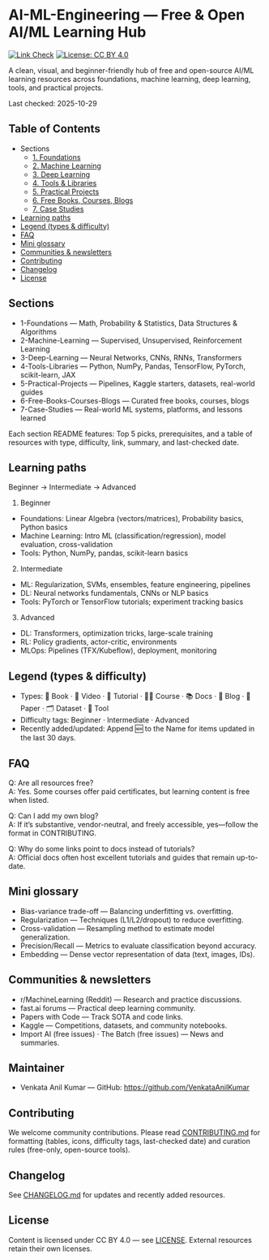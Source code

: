# AI-ML-Engineering — Free & Open AI/ML Learning Hub

[![Link Check](https://github.com/VenkataAnilKumar/AI-ML-Engineering/actions/workflows/link-check.yml/badge.svg)](https://github.com/VenkataAnilKumar/AI-ML-Engineering/actions/workflows/link-check.yml) [![License: CC BY 4.0](https://img.shields.io/badge/License-CC%20BY%204.0-lightgrey.svg)](LICENSE)

A clean, visual, and beginner-friendly hub of free and open-source AI/ML learning resources across foundations, machine learning, deep learning, tools, and practical projects.

Last checked: 2025-10-29

## Table of Contents

- Sections
  - [1. Foundations](1-Foundations/README.md)
  - [2. Machine Learning](2-Machine-Learning/README.md)
  - [3. Deep Learning](3-Deep-Learning/README.md)
  - [4. Tools & Libraries](4-Tools-Libraries/README.md)
  - [5. Practical Projects](5-Practical-Projects/README.md)
  - [6. Free Books, Courses, Blogs](6-Free-Books-Courses-Blogs/README.md)
  - [7. Case Studies](7-Case-Studies/README.md)
- [Learning paths](#learning-paths)
- [Legend (types & difficulty)](#legend-types--difficulty)
- [FAQ](#faq)
- [Mini glossary](#mini-glossary)
- [Communities & newsletters](#communities--newsletters)
- [Contributing](#contributing)
- [Changelog](#changelog)
- [License](#license)

## Sections

- 1-Foundations — Math, Probability & Statistics, Data Structures & Algorithms
- 2-Machine-Learning — Supervised, Unsupervised, Reinforcement Learning
- 3-Deep-Learning — Neural Networks, CNNs, RNNs, Transformers
- 4-Tools-Libraries — Python, NumPy, Pandas, TensorFlow, PyTorch, scikit-learn, JAX
- 5-Practical-Projects — Pipelines, Kaggle starters, datasets, real-world guides
- 6-Free-Books-Courses-Blogs — Curated free books, courses, blogs
- 7-Case-Studies — Real-world ML systems, platforms, and lessons learned

Each section README features: Top 5 picks, prerequisites, and a table of resources with type, difficulty, link, summary, and last-checked date.

## Learning paths

Beginner → Intermediate → Advanced

1) Beginner
- Foundations: Linear Algebra (vectors/matrices), Probability basics, Python basics
- Machine Learning: Intro ML (classification/regression), model evaluation, cross-validation
- Tools: Python, NumPy, pandas, scikit-learn basics

2) Intermediate
- ML: Regularization, SVMs, ensembles, feature engineering, pipelines
- DL: Neural networks fundamentals, CNNs or NLP basics
- Tools: PyTorch or TensorFlow tutorials; experiment tracking basics

3) Advanced
- DL: Transformers, optimization tricks, large-scale training
- RL: Policy gradients, actor-critic, environments
- MLOps: Pipelines (TFX/Kubeflow), deployment, monitoring

## Legend (types & difficulty)

- Types: 📘 Book · 🎥 Video · 📝 Tutorial · 🧑‍🏫 Course · 📚 Docs · 📰 Blog · 📄 Paper · 🗂️ Dataset · 🔧 Tool
- Difficulty tags: Beginner · Intermediate · Advanced
 - Recently added/updated: Append 🆕 to the Name for items updated in the last 30 days.

## FAQ

Q: Are all resources free?  
A: Yes. Some courses offer paid certificates, but learning content is free when listed.

Q: Can I add my own blog?  
A: If it’s substantive, vendor-neutral, and freely accessible, yes—follow the format in CONTRIBUTING.

Q: Why do some links point to docs instead of tutorials?  
A: Official docs often host excellent tutorials and guides that remain up-to-date.

## Mini glossary

- Bias-variance trade-off — Balancing underfitting vs. overfitting.
- Regularization — Techniques (L1/L2/dropout) to reduce overfitting.
- Cross-validation — Resampling method to estimate model generalization.
- Precision/Recall — Metrics to evaluate classification beyond accuracy.
- Embedding — Dense vector representation of data (text, images, IDs).

## Communities & newsletters

- r/MachineLearning (Reddit) — Research and practice discussions.
- fast.ai forums — Practical deep learning community.
- Papers with Code — Track SOTA and code links.
- Kaggle — Competitions, datasets, and community notebooks.
- Import AI (free issues) · The Batch (free issues) — News and summaries.

## Maintainer

- Venkata Anil Kumar — GitHub: https://github.com/VenkataAnilKumar

## Contributing

We welcome community contributions. Please read [CONTRIBUTING.md](CONTRIBUTING.md) for formatting (tables, icons, difficulty tags, last-checked date) and curation rules (free-only, open-source tools).

## Changelog

See [CHANGELOG.md](CHANGELOG.md) for updates and recently added resources.

## License

Content is licensed under CC BY 4.0 — see [LICENSE](LICENSE). External resources retain their own licenses.
